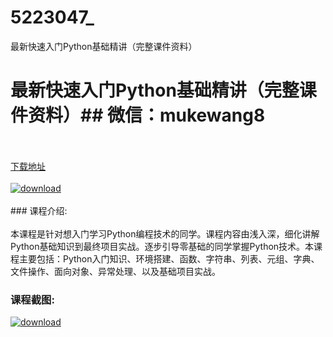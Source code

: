 # 5223047_
最新快速入门Python基础精讲（完整课件资料）
# 最新快速入门Python基础精讲（完整课件资料）## 微信：mukewang8
<br/></br>[下载地址](http://www.36tz.cn/article/5223047 "下载地址")
<br/></br>[![download](http://36tz.cn/muke_img/2022_03_1-5-300x187.png "下载地址")](http://www.36tz.cn/article/5223047 "下载地址")
<br/></br>### 课程介绍:<br/></br>本课程是针对想入门学习Python编程技术的同学。课程内容由浅入深，细化讲解Python基础知识到最终项目实战。逐步引导零基础的同学掌握Python技术。本课程主要包括：Python入门知识、环境搭建、函数、字符串、列表、元组、字典、文件操作、面向对象、异常处理、以及基础项目实战。

### 课程截图:
[![download](http://36tz.cn/muke_img/2022_02_2-63.png "下载地址")](http://www.36tz.cn/article/5223047 "下载地址")
